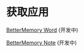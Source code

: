 
# 获取应用



[BetterMemory Word](https://word.bettermemory.cn/)
(开发中)

[BetterMemory Note](https://note.bettermemory.cn/)
(开发中)